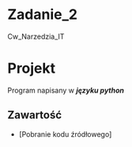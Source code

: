 # Zadanie_2
Cw_Narzedzia_IT
# Projekt

Program napisany w ***języku python***

## Zawartość

* [Pobranie kodu źródłowego]